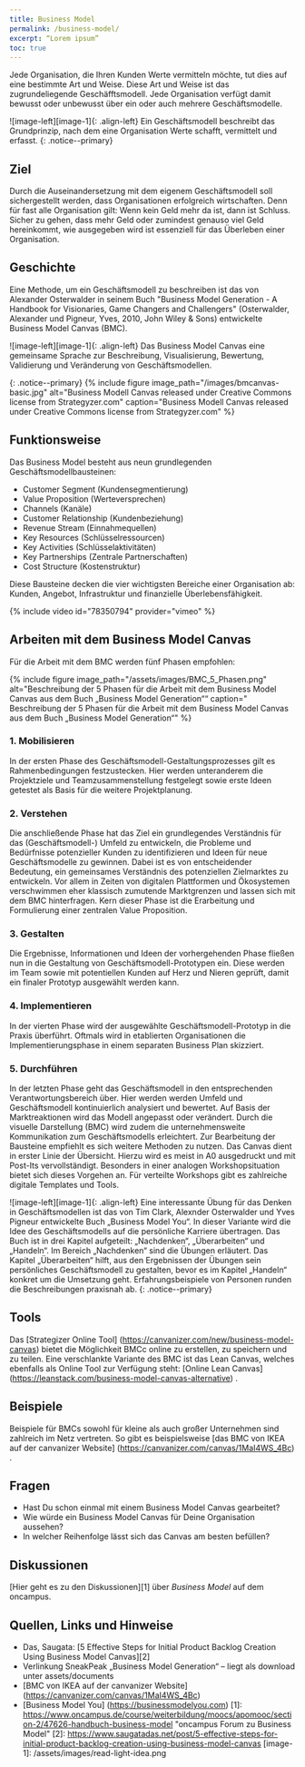 ```yaml
---
title: Business Model
permalink: /business-model/
excerpt: “Lorem ipsum”
toc: true
---
```


Jede Organisation, die Ihren Kunden Werte vermitteln möchte, tut dies auf eine bestimmte Art und Weise. Diese Art und Weise ist das zugrundeliegende Geschäfftsmodell. Jede Organisation verfügt damit bewusst oder unbewusst über ein oder auch mehrere Geschäftsmodelle.

![image-left][image-1]{: .align-left}
Ein Geschäftsmodell beschreibt das Grundprinzip, nach dem eine Organisation Werte schafft, vermittelt und erfasst.
{: .notice--primary}

## Ziel 
Durch die Auseinandersetzung mit dem eigenem Geschäftsmodell soll sichergestellt werden, dass Organisationen erfolgreich wirtschaften. Denn für fast alle Organisation gilt: Wenn kein Geld mehr da ist, dann ist Schluss. Sicher zu gehen, dass mehr Geld oder zumindest genauso viel Geld hereinkommt, wie ausgegeben wird ist essenziell für das Überleben einer Organisation. 

## Geschichte
Eine Methode, um ein Geschäftsmodell zu beschreiben ist das von Alexander Osterwalder in seinem Buch "Business Model Generation - A Handbook for Visionaries, Game Changers and Challengers"  (Osterwalder, Alexander und Pigneur, Yves, 2010, John Wiley & Sons) entwickelte Business Model Canvas (BMC).

![image-left][image-1]{: .align-left}
Das Business Model Canvas eine gemeinsame Sprache zur Beschreibung, Visualisierung, Bewertung, Validierung und Veränderung von Geschäftsmodellen.

{: .notice--primary}
{%	include figure 	image_path="/images/bmcanvas-basic.jpg" alt="Business Modell Canvas released under Creative Commons license from Strategyzer.com" caption="Business Modell Canvas released under Creative Commons license from Strategyzer.com" %}

## Funktionsweise
Das Business Model besteht aus neun grundlegenden Geschäftsmodellbausteinen:

* Customer Segment (Kundensegmentierung)
* Value Proposition (Werteversprechen)
* Channels (Kanäle)
* Customer Relationship (Kundenbeziehung)
* Revenue Stream (Einnahmequellen)
* Key Resources (Schlüsselressourcen)
* Key Activities (Schlüsselaktivitäten)
* Key Partnerships (Zentrale Partnerschaften)
* Cost Structure (Kostenstruktur)

Diese Bausteine decken die vier wichtigsten Bereiche einer Organisation ab: Kunden, Angebot, Infrastruktur und finanzielle Überlebensfähigkeit.

{% include video id="78350794" provider="vimeo" %}

## Arbeiten mit dem Business Model Canvas
Für die Arbeit mit dem BMC werden fünf Phasen empfohlen:

{% include figure image_path="/assets/images/BMC_5_Phasen.png" alt="Beschreibung der 5 Phasen für die Arbeit mit dem Business Model Canvas aus dem Buch „Business Model Generation““ caption=" Beschreibung der 5 Phasen für die Arbeit mit dem Business Model Canvas aus dem Buch „Business Model Generation“" %}

### 1. Mobilisieren
In der ersten Phase des Geschäftsmodell-Gestaltungsprozesses gilt es Rahmenbedingungen festzustecken. Hier werden unteranderem die Projektziele und Teamzusammenstellung festgelegt sowie erste Ideen getestet als Basis für die weitere Projektplanung.

###	2. Verstehen
Die anschließende Phase hat das Ziel ein grundlegendes Verständnis für das (Geschäftsmodell-) Umfeld zu entwickeln, die Probleme und Bedürfnisse potenzieller Kunden zu identifizieren und Ideen für neue Geschäftsmodelle zu gewinnen.
Dabei ist es von entscheidender Bedeutung, ein gemeinsames Verständnis des potenziellen Zielmarktes zu entwickeln. Vor allem in Zeiten von digitalen Plattformen und Ökosystemen verschwimmen eher klassisch zumutende Marktgrenzen und lassen sich mit dem BMC hinterfragen. Kern dieser Phase ist die Erarbeitung und Formulierung einer zentralen Value Proposition.

### 3. Gestalten
Die Ergebnisse, Informationen und Ideen der vorhergehenden Phase fließen nun in die Gestaltung von Geschäftsmodell-Prototypen ein. Diese werden im Team sowie mit potentiellen Kunden auf Herz und Nieren geprüft, damit ein finaler Prototyp ausgewählt werden kann. 
### 4. Implementieren
In der vierten Phase wird der ausgewählte Geschäftsmodell-Prototyp in die Praxis überführt. Oftmals wird in etablierten Organisationen die Implementierungsphase in einem separaten Business Plan skizziert.

### 5. Durchführen
In der letzten Phase geht das Geschäftsmodell in den entsprechenden Verantwortungsbereich über. Hier werden werden Umfeld und Geschäftsmodell kontinuierlich analysiert und bewertet. Auf Basis der Marktreaktionen wird das Modell angepasst oder verändert. Durch die visuelle Darstellung (BMC) wird zudem die unternehmensweite Kommunikation zum Geschäftsmodells erleichtert.
Zur Bearbeitung der Bausteine empfiehlt es sich weitere Methoden zu nutzen. Das Canvas dient in erster Linie der Übersicht. Hierzu wird es meist in A0 ausgedruckt und mit Post-Its vervollständigt. Besonders in einer analogen Workshopsituation bietet sich dieses Vorgehen an. Für verteilte Workshops gibt es zahlreiche digitale Templates und Tools.


![image-left][image-1]{: .align-left}
Eine interessante Übung für das Denken in Geschäftsmodellen ist das von Tim Clark, Alexnder Osterwalder und Yves Pigneur entwickelte Buch „Business Model You“. In dieser Variante wird die Idee des Geschäftsmodells auf die persönliche Karriere übertragen. Das Buch ist in drei Kapitel aufgeteilt: „Nachdenken“, „Überarbeiten“ und „Handeln“. Im Bereich „Nachdenken“ sind die Übungen erläutert. Das Kapitel „Überarbeiten“ hilft, aus den Ergebnissen der Übungen sein persönliches Geschäftsmodell zu gestalten, bevor es im Kapitel „Handeln“ konkret um die Umsetzung geht. Erfahrungsbeispiele von Personen runden die Beschreibungen praxisnah ab.
{: .notice--primary}

## Tools

Das [Strategizer Online Tool] (https://canvanizer.com/new/business-model-canvas) bietet die Möglichkeit BMCc online zu erstellen, zu speichern und zu teilen.
Eine verschlankte Variante des BMC ist das Lean Canvas, welches ebenfalls als Online Tool zur Verfügung steht: [Online Lean Canvas] (https://leanstack.com/business-model-canvas-alternative) .
## Beispiele
Beispiele für BMCs sowohl für kleine als auch großer Unternehmen sind zahlreich im Netz vertreten. So gibt es beispielsweise [das BMC von IKEA auf der canvanizer Website] (https://canvanizer.com/canvas/1MaI4WS_4Bc) .

## Fragen
* Hast Du schon einmal mit einem Business Model Canvas gearbeitet?
* Wie würde ein Business Model Canvas für Deine Organisation aussehen?
* In welcher Reihenfolge lässt sich das Canvas am besten befüllen?

## Diskussionen
[Hier geht es zu den Diskussionen][1] über *Business Model* auf dem oncampus.

## Quellen, Links und Hinweise
* Das, Saugata: [5 Effective Steps for Initial Product Backlog Creation Using Business Model Canvas][2]
* Verlinkung SneakPeak „Business Model Generation“ – liegt als download unter assets/documents
* [BMC von IKEA auf der canvanizer Website] (https://canvanizer.com/canvas/1MaI4WS_4Bc)
* [Business Model You] (https://businessmodelyou.com)
[1]:	https://www.oncampus.de/course/weiterbildung/moocs/apomooc/section-2/47626-handbuch-business-model "oncampus Forum zu Business Model"
[2]:	https://www.saugatadas.net/post/5-effective-steps-for-initial-product-backlog-creation-using-business-model-canvas
[image-1]:	/assets/images/read-light-idea.png



